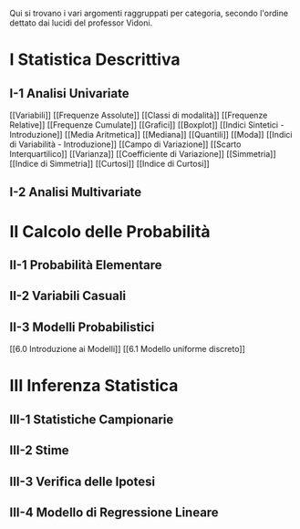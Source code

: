 Qui si trovano i vari argomenti raggruppati per categoria, secondo l'ordine dettato dai lucidi del professor Vidoni.
# I Statistica Descrittiva
## I-1 Analisi Univariate
[[Variabili]]
[[Frequenze Assolute]]
[[Classi di modalità]]
[[Frequenze Relative]]
[[Frequenze Cumulate]]
[[Grafici]]
[[Boxplot]]
[[Indici Sintetici - Introduzione]]
[[Media Aritmetica]]
[[Mediana]]
[[Quantili]]
[[Moda]]
[[Indici di Variabilità - Introduzione]]
[[Campo di Variazione]]
[[Scarto Interquartilico]]
[[Varianza]]
[[Coefficiente di Variazione]]
[[Simmetria]]
[[Indice di Simmetria]]
[[Curtosi]]
[[Indice di Curtosi]]
## I-2 Analisi Multivariate

# II Calcolo delle Probabilità

## II-1 Probabilità Elementare

## II-2 Variabili Casuali

## II-3 Modelli Probabilistici
[[6.0 Introduzione ai Modelli]]
[[6.1 Modello uniforme discreto]]

# III Inferenza Statistica

## III-1 Statistiche Campionarie

## III-2 Stime

## III-3 Verifica delle Ipotesi

## III-4 Modello di Regressione Lineare